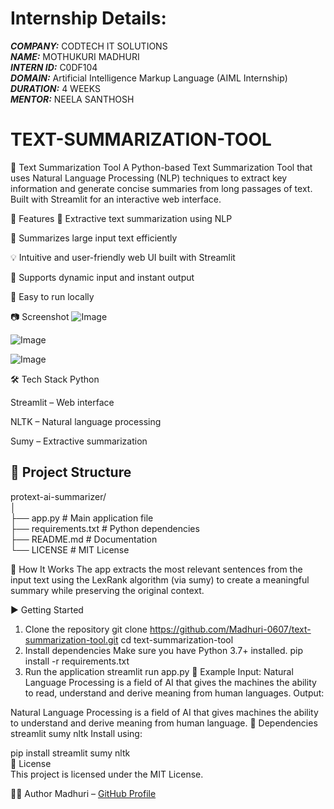 # Internship Details:

***COMPANY:*** CODTECH IT SOLUTIONS  
***NAME:*** MOTHUKURI MADHURI  
***INTERN ID:*** C0DF104  
***DOMAIN:*** Artificial Intelligence Markup Language (AIML Internship)  
***DURATION:*** 4 WEEKS  
***MENTOR:*** NEELA SANTHOSH



# TEXT-SUMMARIZATION-TOOL

📝 Text Summarization Tool
A Python-based Text Summarization Tool that uses Natural Language Processing (NLP) techniques to extract key information and generate concise summaries from long passages of text. Built with Streamlit for an interactive web interface.

🚀 Features
🧠 Extractive text summarization using NLP

📜 Summarizes large input text efficiently

💡 Intuitive and user-friendly web UI built with Streamlit

🔁 Supports dynamic input and instant output

🎯 Easy to run locally

📷 Screenshot
![Image](https://github.com/user-attachments/assets/e9661c25-fc35-476a-b05d-377783e9b1a0)


![Image](https://github.com/user-attachments/assets/6402ba4f-5f89-4880-b2ed-6f9b9a8cb90d)


![Image](https://github.com/user-attachments/assets/be1d3ae0-6c86-4986-b853-c2dc0b3a527b)

🛠️ Tech Stack
Python

Streamlit – Web interface

NLTK – Natural language processing

Sumy – Extractive summarization

## 📂 Project Structure

protext-ai-summarizer/  
│   
├── app.py # Main application file   
├── requirements.txt # Python dependencies  
├── README.md # Documentation   
└── LICENSE # MIT License   

🧪 How It Works
The app extracts the most relevant sentences from the input text using the LexRank algorithm (via sumy) to create a meaningful summary while preserving the original context.

▶️ Getting Started
1. Clone the repository
git clone https://github.com/Madhuri-0607/text-summarization-tool.git
cd text-summarization-tool
2. Install dependencies
Make sure you have Python 3.7+ installed.
pip install -r requirements.txt
3. Run the application
streamlit run app.py
🧾 Example
Input:
Natural Language Processing is a field of AI that gives the machines the ability to read, understand and derive meaning from human languages.
Output:

Natural Language Processing is a field of AI that gives machines the ability to understand and derive meaning from human language.
📌 Dependencies
streamlit
sumy
nltk
Install using:

pip install streamlit sumy nltk  
📄 License  
This project is licensed under the MIT License.

🙋‍♀️ Author
Madhuri – [GitHub Profile](https://github.com/Madhuri-0607)
